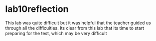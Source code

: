 # lab10reflection

This lab was quite difficult but it was helpful that the teacher guided us through all the difficulties.
Its clear from this lab that its time to start preparing for the test, which may be very difficult


